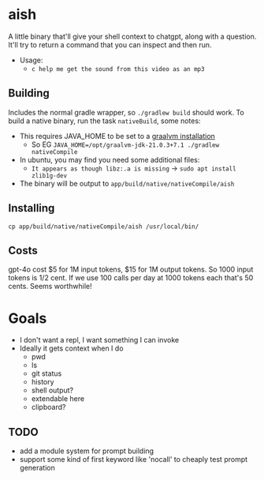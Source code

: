 # aish

A little binary that'll give your shell context to chatgpt, along with a question.
It'll try to return a command that you can inspect and then run. 

- Usage:
  - `c help me get the sound from this video as an mp3`

## Building
Includes the normal gradle wrapper, so `./gradlew build` should work.
To build a native binary, run the task `nativeBuild`, some notes:
- This requires JAVA_HOME to be set to a [graalvm installation](https://www.graalvm.org/latest/docs/getting-started/)
  - So EG `JAVA_HOME=/opt/graalvm-jdk-21.0.3+7.1 ./gradlew nativeCompile`
- In ubuntu, you may find you need some additional files:
  - `It appears as though libz:.a is missing` -> `sudo apt install zlib1g-dev`
- The binary will be output to `app/build/native/nativeCompile/aish`

## Installing
`cp app/build/native/nativeCompile/aish /usr/local/bin/`

## Costs
gpt-4o cost $5 for 1M input tokens, $15 for 1M output tokens.
So 1000 input tokens is 1/2 cent.
If we use 100 calls per day at 1000 tokens each that's 50 cents. Seems worthwhile!


# Goals

- I don't want a repl, I want something I can invoke
- Ideally it gets context when I do
  - pwd
  - ls
  - git status
  - history
  - shell output?
  - extendable here
  - clipboard?


## TODO
- add a module system for prompt building
- support some kind of first keyword like 'nocall' to cheaply test prompt generation
